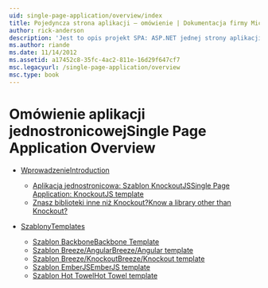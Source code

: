 ```yaml
---
uid: single-page-application/overview/index
title: Pojedyncza strona aplikacji — omówienie | Dokumentacja firmy Microsoft
author: rick-anderson
description: 'Jest to opis projekt SPA: ASP.NET jednej strony aplikacji (SPA) to nowa funkcja w wersji beta MVC 4 w wersji zapoznawczej. Zapewnia lepszą end-to-end e...'
ms.author: riande
ms.date: 11/14/2012
ms.assetid: a17452c8-35fc-4ac2-811e-16d29f647cf7
msc.legacyurl: /single-page-application/overview
msc.type: book
---
```

<a name="single-page-application-overview"></a><span data-ttu-id="e9a3c-104">Omówienie aplikacji jednostronicowej</span><span class="sxs-lookup"><span data-stu-id="e9a3c-104">Single Page Application Overview</span></span>
====================
- [<span data-ttu-id="e9a3c-105">Wprowadzenie</span><span class="sxs-lookup"><span data-stu-id="e9a3c-105">Introduction</span></span>](introduction/index.md)

    - [<span data-ttu-id="e9a3c-106">Aplikacja jednostronicowa: Szablon KnockoutJS</span><span class="sxs-lookup"><span data-stu-id="e9a3c-106">Single Page Application: KnockoutJS template</span></span>](introduction/knockoutjs-template.md)
    - [<span data-ttu-id="e9a3c-107">Znasz biblioteki inne niż Knockout?</span><span class="sxs-lookup"><span data-stu-id="e9a3c-107">Know a library other than Knockout?</span></span>](introduction/other-libraries.md)
- [<span data-ttu-id="e9a3c-108">Szablony</span><span class="sxs-lookup"><span data-stu-id="e9a3c-108">Templates</span></span>](templates/index.md)

    - [<span data-ttu-id="e9a3c-109">Szablon Backbone</span><span class="sxs-lookup"><span data-stu-id="e9a3c-109">Backbone Template</span></span>](templates/backbonejs-template.md)
    - [<span data-ttu-id="e9a3c-110">Szablon Breeze/Angular</span><span class="sxs-lookup"><span data-stu-id="e9a3c-110">Breeze/Angular template</span></span>](templates/breezeangular-template.md)
    - [<span data-ttu-id="e9a3c-111">Szablon Breeze/Knockout</span><span class="sxs-lookup"><span data-stu-id="e9a3c-111">Breeze/Knockout template</span></span>](templates/breezeknockout-template.md)
    - [<span data-ttu-id="e9a3c-112">Szablon EmberJS</span><span class="sxs-lookup"><span data-stu-id="e9a3c-112">EmberJS template</span></span>](templates/emberjs-template.md)
    - [<span data-ttu-id="e9a3c-113">Szablon Hot Towel</span><span class="sxs-lookup"><span data-stu-id="e9a3c-113">Hot Towel template</span></span>](templates/hottowel-template.md)
